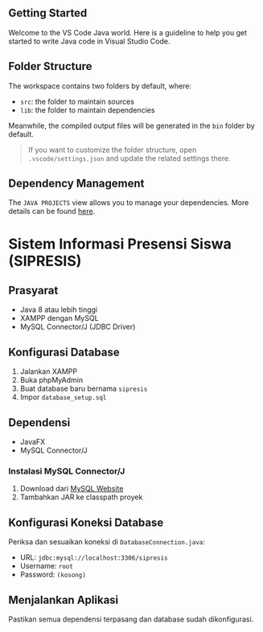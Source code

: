 ## Getting Started

Welcome to the VS Code Java world. Here is a guideline to help you get started to write Java code in Visual Studio Code.

## Folder Structure

The workspace contains two folders by default, where:

- `src`: the folder to maintain sources
- `lib`: the folder to maintain dependencies

Meanwhile, the compiled output files will be generated in the `bin` folder by default.

> If you want to customize the folder structure, open `.vscode/settings.json` and update the related settings there.

## Dependency Management

The `JAVA PROJECTS` view allows you to manage your dependencies. More details can be found [here](https://github.com/microsoft/vscode-java-dependency#manage-dependencies).

# Sistem Informasi Presensi Siswa (SIPRESIS)

## Prasyarat
- Java 8 atau lebih tinggi
- XAMPP dengan MySQL
- MySQL Connector/J (JDBC Driver)

## Konfigurasi Database
1. Jalankan XAMPP
2. Buka phpMyAdmin
3. Buat database baru bernama `sipresis`
4. Impor `database_setup.sql`

## Dependensi
- JavaFX
- MySQL Connector/J

### Instalasi MySQL Connector/J
1. Download dari [MySQL Website](https://dev.mysql.com/downloads/connector/j/)
2. Tambahkan JAR ke classpath proyek

## Konfigurasi Koneksi Database
Periksa dan sesuaikan koneksi di `DatabaseConnection.java`:
- URL: `jdbc:mysql://localhost:3306/sipresis`
- Username: `root`
- Password: `(kosong)`

## Menjalankan Aplikasi
Pastikan semua dependensi terpasang dan database sudah dikonfigurasi.

